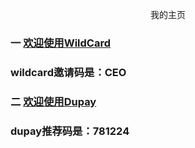 <p align="center">
我的主页
</p>

### 一 [欢迎使用WildCard](https://bewildcard.com/i/CEO)
### wildcard邀请码是：CEO
### 二 [欢迎使用Dupay](https://dupay.one/web-app/register-h5?invitCode=781224)
### dupay推荐码是：781224
